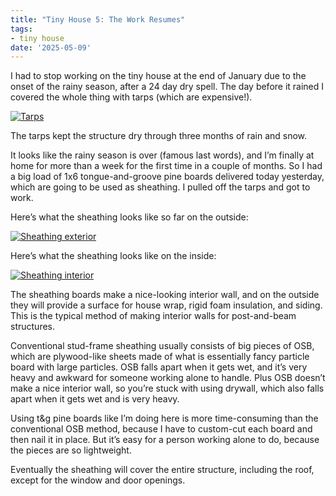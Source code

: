 ```yaml
---
title: "Tiny House 5: The Work Resumes"
tags:
- tiny house
date: '2025-05-09'
---
```


I had to stop working on the tiny house at the end of January due to
the onset of the rainy season, after a 24 day dry spell. The day
before it rained I covered the whole thing with tarps (which are
expensive!).

<!--more-->

[![Tarps](/gallery/tiny-house/IMG_20250123_130954_401_hu_4fbd3196c44e26db.jpg)](/gallery/tiny-house/IMG_20250123_130954_401.jpg)

The tarps kept the structure dry through three months of rain and snow.

It looks like the rainy season is over (famous last words), and I’m
finally at home for more than a week for the first time in a couple of
months. So I had a big load of 1x6 tongue-and-groove pine boards
delivered today yesterday, which are going to be used as sheathing. I
pulled off the tarps and got to work.

Here’s what the sheathing looks like so far on the outside:

[![Sheathing exterior](/gallery/tiny-house/IMG_20250509_174007_798_hu_2b8a29aab3a9ad5e.jpg)](/gallery/tiny-house/IMG_20250509_174007_798.jpg)

Here’s what the sheathing looks like on the inside:

[![Sheathing interior](/gallery/tiny-house/IMG_20250509_174106_027_hu_a35d79a43d9c12ef.jpg)](/gallery/tiny-house/IMG_20250509_174106_027.jpg)

The sheathing boards make a nice-looking interior wall, and on the
outside they will provide a surface for house wrap, rigid foam
insulation, and siding. This is the typical method of making interior
walls for post-and-beam structures.

Conventional stud-frame sheathing usually consists of big pieces of
OSB, which are plywood-like sheets made of what is essentially fancy
particle board with large particles. OSB falls apart when it gets wet,
and it’s very heavy and awkward for someone working alone to handle.
Plus OSB doesn’t make a nice interior wall, so you’re stuck with using
drywall, which also falls apart when it gets wet and is very heavy.

Using t&g pine boards like I’m doing here is more time-consuming than
the conventional OSB method, because I have to custom-cut each board
and then nail it in place. But it’s easy for a person working alone to
do, because the pieces are so lightweight.

Eventually the sheathing will cover the entire structure, including
the roof, except for the window and door openings.

